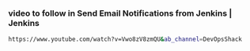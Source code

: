 ### video to follow in Send Email Notifications from Jenkins | Jenkins
``` sh
https://www.youtube.com/watch?v=Vwo8zV8zmQU&ab_channel=DevOpsShack
```
